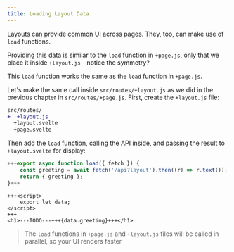 ```yaml
---
title: Loading Layout Data
---
```


Layouts can provide common UI across pages. They, too, can make use of `load` functions.

Providing this data is similar to the `load` function in `+page.js`, only that we place it inside `+layout.js` - notice the symmetry?

This `load` function works the same as the `load` function in `+page.js`.

Let's make the same call inside `src/routes/+layout.js` as we did in the previous chapter in `src/routes/+page.js`. First, create the `+layout.js` file:

```diff
src/routes/
+  +layout.js
  +layout.svelte
  +page.svelte
```

Then add the `load` function, calling the API inside, and passing the result to `+layout.svelte` for display:

```js
+++export async function load({ fetch }) {
	const greeting = await fetch('/api?layout').then((r) => r.text());
	return { greeting };
}+++
```

```svelte
+++<script>
	export let data;
</script>
+++
<h1>---TODO---+++{data.greeting}+++</h1>
```

> The `load` functions in `+page.js` and `+layout.js` files will be called in parallel, so your UI renders faster
